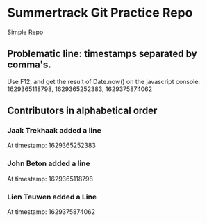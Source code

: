# Summertrack Git Practice Repo
Simple Repo
## Problematic line: timestamps separated by comma's. 
Use F12, and get the result of Date.now() on the javascript console:
1629365118798, 1629365252383, 1629375874062

## Contributors in alphabetical order
### Jaak Trekhaak added a line
At timestamp: 1629365252383
### John Beton added a line
At timestamp: 1629365118798
### Lien Teuwen added a Line
At timestamp: 1629375874062
